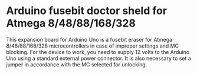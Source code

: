 # Arduino fusebit doctor sheld for Atmega 8/48/88/168/328

This expansion board for Arduino Uno is a fusebit eraser for Atmega 8/48/88/168/328 microcontrollers in case of improper settings and MC blocking.
For the device to work, you need to supply 12 volts to the Arduino Uno using a standard external power connector.
It is also necessary to set a jumper in accordance with the MC selected for unlocking.
